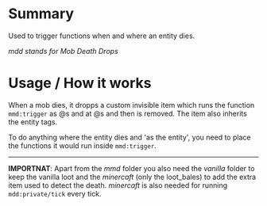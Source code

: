 # Summary

Used to trigger functions when and where an entity dies. 

*mdd stands for Mob Death Drops*

# Usage / How it works

When a mob dies, it dropps a custom invisible item which runs the function `mmd:trigger` as @s and at @s and then is removed. The item also inherits the entity tags.

To do anything where the entity dies and 'as the entity', you need to place the functions it would run inside `mmd:trigger`.

____

**IMPORTNAT**: Apart from the *mmd* folder you also need the *vanilla* folder to keep the vanilla loot and the *minercaft* (only the loot_bales) to add the extra item used to detect the death. *minercaft* is also needed for running `mdd:private/tick` every tick.



